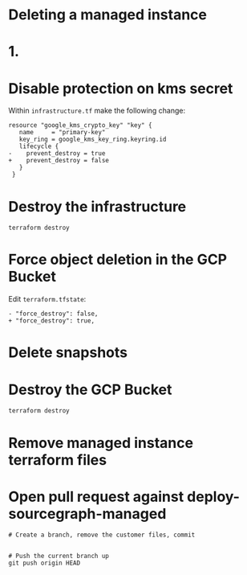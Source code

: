 # Deleting a managed instance

# 1.

# Disable protection on kms secret

Within `infrastructure.tf` make the following change:

```
resource "google_kms_crypto_key" "key" {
   name     = "primary-key"
   key_ring = google_kms_key_ring.keyring.id
   lifecycle {
-    prevent_destroy = true
+    prevent_destroy = false
   }
 }
```

# Destroy the infrastructure

```
terraform destroy
```

# Force object deletion in the GCP Bucket

Edit `terraform.tfstate`:

```
- "force_destroy": false,
+ "force_destroy": true,
```

# Delete snapshots

# Destroy the GCP Bucket

```
terraform destroy
```

# Remove managed instance terraform files

# Open pull request against deploy-sourcegraph-managed

```
# Create a branch, remove the customer files, commit


# Push the current branch up
git push origin HEAD
```
